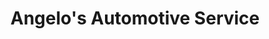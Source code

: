 ---
title: "Angelo's Automotive Service"
url: /merchantville/angelos-automotive-service/
shop: car repair
---